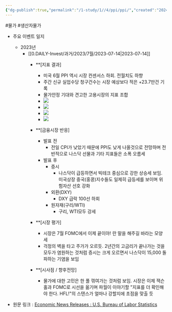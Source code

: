 ```yaml
---
{"dg-publish":true,"permalink":"/1-study/1//4/ppi/ppi/","created":"2024-11-20T21:02:27.287+09:00","updated":"2025-06-17T22:46:22.592+09:00"}
---
```


#물가 #생산자물가


- 주요 이벤트 일지
	- 2023년
		- [[0.DAILY-Invest/과거/2023/7월/2023-07-14\|2023-07-14]]
			- **[지표 결과]
				- 미국 6월 PPI 역시 시장 컨센서스 하회. 전월치도 하향
				- 주간 신규 실업수당 청구건수는 시장 예상보다 적은 +23.7만건 기록
				- 물가안정 기대와 견고한 고용시장의 지표 조합
				- ![](https://i.imgur.com/PLuCtc1.png)
				- ![](https://i.imgur.com/y5YeiZw.png)
				- ![](https://i.imgur.com/vWjsZpL.png)
				- ![](https://i.imgur.com/lwbJ5pY.png)

			- **[금융시장 반응]
				- 발표 전
					- 전일 CPI가 낮았기 때문에 PPI도 낮게 나올것으로 전망하며 전반적으로 나스닥 선물과 기타 지표들은 소폭 오름세
				- 발표 후
					- 증시
						- 나스닥이 급등하면서 빅테크 중심으로 강한 상승세 보임. 미국상장 중국(홍콩)지수들도 일제히 급등세를 보이며 위험자산 선호 강화
					- 외환(DXY)
						- DXY 급락 100선 하회
					- 원자재(구리/WTI)
						- 구리, WTI모두 강세

			- **[시장 평가]
				- 시장은 7월 FOMC에서 이제 끝이야! 란 말을 해주길 바라는 모양세
				- 걱정의 벽을 타고 주가가 오르듯. 2년간의 고금리가 끝나가는 것을 모두가 염원하는 것처럼 증시는 크게 오르면서 나스닥이 15,000 돌파하는 기염을 보임
				
			- **[시사점 / 향후전망]
				- 물가에 대한 고민은 한 풀 꺾여가는 것처럼 보임. 시장은 이제 잭슨홀과 FOMC로 시선을 옮기며 파월이 이야기할 "지표를 더 확인해야 한다. HFL!"의 스탠스가 얼마나 강할지에 초점을 맞출 듯

- 원문 링크 : [Economic News Releases : U.S. Bureau of Labor Statistics](https://www.bls.gov/bls/newsrels.htm)